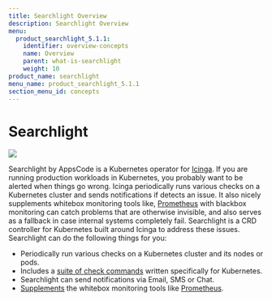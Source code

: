 ```yaml
---
title: Searchlight Overview
description: Searchlight Overview
menu:
  product_searchlight_5.1.1:
    identifier: overview-concepts
    name: Overview
    parent: what-is-searchlight
    weight: 10
product_name: searchlight
menu_name: product_searchlight_5.1.1
section_menu_id: concepts
---
```


# Searchlight

<img src="/products/searchlight/5.1.1/images/cover.jpg">


Searchlight by AppsCode is a Kubernetes operator for [Icinga](https://www.icinga.com/). If you are running production workloads in Kubernetes, you probably want to be alerted when things go wrong. Icinga periodically runs various checks on a Kubernetes cluster and sends notifications if detects an issue. It also nicely supplements whitebox monitoring tools like, [Prometheus](https://prometheus.io/) with blackbox monitoring can catch problems that are otherwise invisible, and also serves as a fallback in case internal systems completely fail. Searchlight is a CRD controller for Kubernetes built around Icinga to address these issues. Searchlight can do the following things for you:

 - Periodically run various checks on a Kubernetes cluster and its nodes or pods.
 - Includes a [suite of check commands](/products/searchlight/5.1.1/reference/hyperalert/hyperalert) written specifically for Kubernetes.
 - Searchlight can send notifications via Email, SMS or Chat.
 - [Supplements](https://prometheus.io/docs/practices/alerting/#metamonitoring) the whitebox monitoring tools like [Prometheus](https://prometheus.io).

